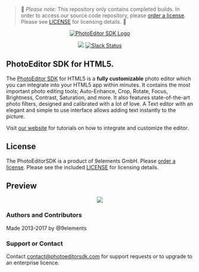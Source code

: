 > :rotating_light: *Please note:* This repository only contains completed builds. In order to access our source code repository, please [order a license](https://www.photoeditorsdk.com/pricing/?utm_campaign=Projects&utm_source=Github&utm_medium=PESDK&utm_term=HTML5). Please see [LICENSE](https://github.com/imgly/pesdk-html5/blob/master/LICENSE.md) for licensing details. :rotating_light:

<p align="center">
  <a target="_blank" href="https://www.photoeditorsdk.com/?utm_campaign=Projects&utm_source=Github&utm_medium=Side_Projects&utm_content=Android-Demo"><img src="http://static.photoeditorsdk.com/logo.png" alt="PhotoEditor SDK Logo"/></a>
</p>
<p align="center">
  <img src="https://circleci.com/gh/imgly/pesdk-html5/tree/develop.svg?style=shield&circle-token=62c63a2edc1d8f02fe583ac943ddf37846fdd210" />
  <a href="https://pesdk-slack.herokuapp.com/">
    <img src="https://pesdk-slack.herokuapp.com/badge.svg" alt="Slack Status" />
  </a>
</p>

## PhotoEditor SDK for HTML5.
The [PhotoEditor SDK](https://www.photoeditorsdk.com/?utm_campaign=Projects&utm_source=Github&utm_medium=PESDK&utm_term=HTML5) for HTML5 is a **fully customizable** photo editor which you can integrate into your HTML5 app within minutes.
It contains the most important photo editing tools;
Auto-Enhance, Crop, Rotate, Focus, Brightness, Contrast, Saturation, and more.
It also features state-of-the-art photo filters, designed and calibrated with a lot of love.
A Text editor with an elegant and simple to use interface allows adding text instantly to the picture.

Visit [our website](http://docs.photoeditorsdk.com/guides/html5?utm_campaign=Projects&utm_source=Github&utm_medium=PESDK&utm_term=HTML5) for tutorials on how to integrate and customize the editor.

## License
The PhotoEditorSDK is a product of 9elements GmbH. 
Please [order a license](https://www.photoeditorsdk.com/pricing/?utm_campaign=Projects&utm_source=Github&utm_medium=Side_Projects&utm_content=Android-Demo). Please see the included [LICENSE](LICENSE.md) for licensing details.


## Preview

<p align="center">
  <img src="http://static.photoeditorsdk.com/html5-editor.gif?new" />
</p>


### Authors and Contributors
Made 2013-2017 by @9elements

### Support or Contact
Contact contact@photoeditorsdk.com for support requests or to upgrade to an enterprise licence.


